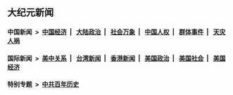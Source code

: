 ## 大纪元新闻

#### 中国新闻 &nbsp;>&nbsp; [中国经济](indexes/ncid283/README.md?08241245) &nbsp;| &nbsp; [大陆政治](indexes/ncid277/README.md?08241245) &nbsp;| &nbsp; [社会万象](indexes/ncid282/README.md?08241245) &nbsp;| &nbsp; [中国人权](indexes/ncid278/README.md?08241245) &nbsp;| &nbsp; [群体事件](indexes/ncid279/README.md?08241245) &nbsp;| &nbsp; [天灾人祸](indexes/ncid280/README.md?08241245)

#### 国际新闻 &nbsp;>&nbsp; [美中关系](indexes/nf1412576/README.md?08241245) &nbsp;| &nbsp; [台湾新闻](indexes/ncid1349361/README.md?08241245) &nbsp;| &nbsp; [香港新闻](indexes/ncid1349362/README.md?08241245) &nbsp;| &nbsp; [美国政治](indexes/ncid1078159/README.md?08241245) &nbsp;| &nbsp; [美国社会](indexes/ncid1078160/README.md?08241245) &nbsp;| &nbsp; [美国经济](indexes/ncid1078158/README.md?08241245)

#### 特别专题 &nbsp;>&nbsp; [中共百年历史](https://github.com/easy2view/epoch-special/blob/master/README.md?08241245)  
